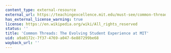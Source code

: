 ```yaml
---
content_type: external-resource
external_url: https://teachingexcellence.mit.edu/must-see/common-threads-the-evolving-student-experience-at-mit
has_external_license_warning: true
license: https://en.wikipedia.org/wiki/All_rights_reserved
status: ''
title: 'Common Threads: The Evolving Student Experience at MIT'
uid: a9a0172c-7f37-4769-a047-6e887299be68
wayback_url: ''
---
```

